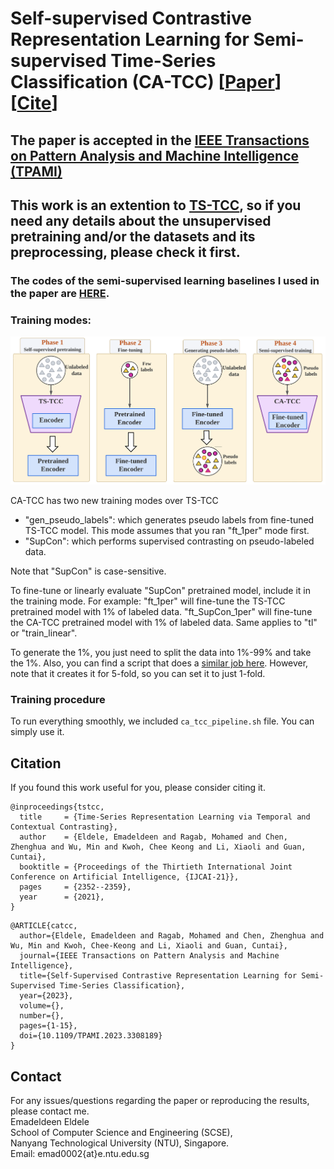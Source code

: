 # Self-supervised Contrastive Representation Learning for Semi-supervised Time-Series Classification (CA-TCC) [[Paper](http://arxiv.org/abs/2208.06616)] [[Cite](#citation)]

## The paper is accepted in the [IEEE Transactions on Pattern Analysis and Machine Intelligence (**TPAMI**)](https://ieeexplore.ieee.org/document/10233092)

## This work is an extention to [TS-TCC](https://github.com/emadeldeen24/TS-TCC), so if you need any details about the unsupervised pretraining and/or the datasets and its preprocessing, please check it first.

### The codes of the semi-supervised learning baselines I used in the paper are [HERE](https://github.com/emadeldeen24/semi-supervised_baselines).

### Training modes:
<p align="center">
<img src="misc/CA-TCC_phases.png" width="800" class="center">
</p>

CA-TCC has two new training modes over TS-TCC
- "gen_pseudo_labels": which generates pseudo labels from fine-tuned TS-TCC model. This mode assumes that you ran "ft_1per" mode first.
- "SupCon": which performs supervised contrasting on pseudo-labeled data.

Note that "SupCon" is case-sensitive.

To fine-tune or linearly evaluate "SupCon" pretrained model, include it in the training mode.
For example: "ft_1per" will fine-tune the TS-TCC pretrained model with 1% of labeled data.
"ft_SupCon_1per" will fine-tune the CA-TCC pretrained model with 1% of labeled data.
Same applies to "tl" or "train_linear".

To generate the 1%, you just need to split the data into 1%-99% and take the 1%.
Also, you can find a script that does a [similar job here](https://github.com/emadeldeen24/eval_ssl_ssc/blob/main/split_k-fold_and_few_labels.py). However, note that it creates it for 5-fold, so you can set it to just 1-fold.


### Training procedure
To run everything smoothly, we included `ca_tcc_pipeline.sh` file. You can simply use it.


## Citation
If you found this work useful for you, please consider citing it.
```
@inproceedings{tstcc,
  title     = {Time-Series Representation Learning via Temporal and Contextual Contrasting},
  author    = {Eldele, Emadeldeen and Ragab, Mohamed and Chen, Zhenghua and Wu, Min and Kwoh, Chee Keong and Li, Xiaoli and Guan, Cuntai},
  booktitle = {Proceedings of the Thirtieth International Joint Conference on Artificial Intelligence, {IJCAI-21}},
  pages     = {2352--2359},
  year      = {2021},
}
```
```
@ARTICLE{catcc,
  author={Eldele, Emadeldeen and Ragab, Mohamed and Chen, Zhenghua and Wu, Min and Kwoh, Chee-Keong and Li, Xiaoli and Guan, Cuntai},
  journal={IEEE Transactions on Pattern Analysis and Machine Intelligence}, 
  title={Self-Supervised Contrastive Representation Learning for Semi-Supervised Time-Series Classification}, 
  year={2023},
  volume={},
  number={},
  pages={1-15},
  doi={10.1109/TPAMI.2023.3308189}
}
```

## Contact
For any issues/questions regarding the paper or reproducing the results, please contact me.   
Emadeldeen Eldele   
School of Computer Science and Engineering (SCSE),   
Nanyang Technological University (NTU), Singapore.   
Email: emad0002{at}e.ntu.edu.sg   
